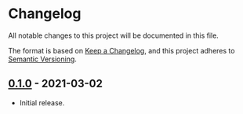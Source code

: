 # Changelog
All notable changes to this project will be documented in this file.

The format is based on [Keep a Changelog](https://keepachangelog.com/en/1.0.0/),
and this project adheres to [Semantic Versioning](https://semver.org/spec/v2.0.0.html).

## [0.1.0] - 2021-03-02
- Initial release.

[0.1.0]: https://github.com/Unordinal/UnosHKMods/releases/tag/ToggleableBindings-v0.1.0